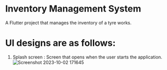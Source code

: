# Inventory Management System

A Flutter project that manages the inventory of a tyre works.

# UI designs are as follows:
1. Splash screen :
   Screen that opens when the user starts the application.
![Screenshot 2023-10-02 171645](https://github.com/rakshithkalmadi/Flutter-Inventory-ManagementSystem/assets/118717426/7666024b-4e6f-4f56-81e7-9e5cb3dfd5ad)

